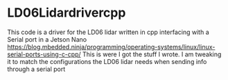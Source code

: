# LD06Lidardrivercpp
This code is a driver for the LD06 lidar written in cpp interfacing with a Serial port in a Jetson Nano
https://blog.mbedded.ninja/programming/operating-systems/linux/linux-serial-ports-using-c-cpp/
This is were I got the stuff I wrote. I am tweaking it to match the configurations the LD06 lidar needs when sending info through a serial port
